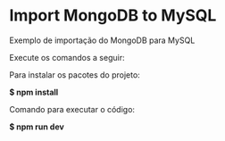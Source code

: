 # Import MongoDB to MySQL
Exemplo de importação do MongoDB para MySQL

Execute os comandos a seguir:

Para instalar os pacotes do projeto:

<b>$ npm install</b>

Comando para executar o código:

<b>$ npm run dev </b>

